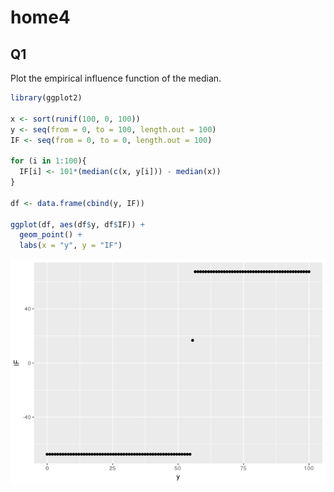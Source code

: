 home4
================

Q1
--

Plot the empirical influence function of the median.

``` r
library(ggplot2)

x <- sort(runif(100, 0, 100))
y <- seq(from = 0, to = 100, length.out = 100)
IF <- seq(from = 0, to = 0, length.out = 100)

for (i in 1:100){
  IF[i] <- 101*(median(c(x, y[i])) - median(x))
}

df <- data.frame(cbind(y, IF))

ggplot(df, aes(df$y, df$IF)) +
  geom_point() +
  labs(x = "y", y = "IF")
```

![](home4_files/figure-markdown_github/cars-1.png)
